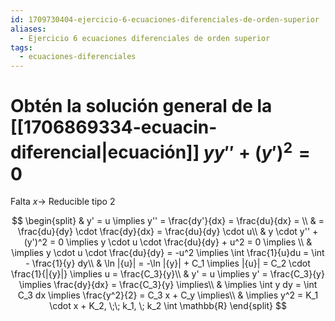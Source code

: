 ```yaml
---
id: 1709730404-ejercicio-6-ecuaciones-diferenciales-de-orden-superior
aliases:
  - Ejercicio 6 ecuaciones diferenciales de orden superior
tags:
  - ecuaciones-diferenciales
---
```


# Obtén la solución general de la [[1706869334-ecuacin-diferencial|ecuación]] $yy''+ (y')^2 = 0$

Falta $x \to$ Reducible tipo 2

$$
\begin{split}
    & y' = u \implies y'' = \frac{dy'}{dx} = \frac{du}{dx} = \\
    & = \frac{du}{dy}  \cdot \frac{dy}{dx} = \frac{du}{dy} \cdot u\\
    & y \cdot y'' + (y')^2 = 0 \implies y \cdot u \cdot \frac{du}{dy} + u^2 = 0 \implies \\
    & \implies y \cdot u \cdot \frac{du}{dy} = -u^2 \implies \int  \frac{1}{u}du = \int  - \frac{1}{y} dy\\
    & \ln |{u}| = -\ln |{y}| + C_1 \implies |{u}| = C_2 \cdot \frac{1}{|{y}|} \implies u = \frac{C_3}{y}\\
    & y' = u \implies y' = \frac{C_3}{y} \implies \frac{dy}{dx} = \frac{C_3}{y} \implies\\
    & \implies \int  y dy = \int C_3 dx \implies \frac{y^2}{2} = C_3 x + C_y \implies\\
    & \implies y^2 = K_1 \cdot x + K_2, \;\; k_1, \; k_2 \int \mathbb{R}
\end{split}
$$
